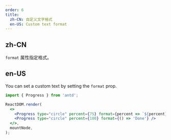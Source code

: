 ```yaml
---
order: 6
title:
  zh-CN: 自定义文字格式
  en-US: Custom text format
---
```


## zh-CN

`format` 属性指定格式。

## en-US

You can set a custom text by setting the `format` prop.

```jsx
import { Progress } from 'antd';

ReactDOM.render(
  <>
    <Progress type="circle" percent={75} format={percent => `${percent} Days`} />
    <Progress type="circle" percent={100} format={() => 'Done'} />
  </>,
  mountNode,
);
```

<style>
div.ofs-progress-circle,
div.ofs-progress-line {
  margin-right: 8px;
  margin-bottom: 8px;
}
[class*='-col-rtl'] div.ofs-progress-circle,
[class*='-col-rtl'] div.ofs-progress-line {
  margin-right: 0;
  margin-left: 8px;
}
</style>
